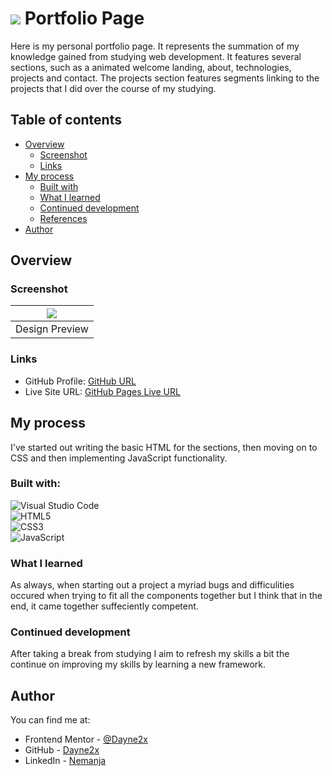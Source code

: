 # ![](https://img.shields.io/badge/JavaScript-323330?style=for-the-badge&logo=javascript&logoColor=F7DF1E) Portfolio Page

Here is my personal portfolio page. It represents the summation of my knowledge gained from studying web development. It features several sections, such as a animated welcome landing, about,
technologies, projects and contact. The projects section features segments linking to the projects that I did over the course of my studying.   

## Table of contents

- [Overview](#overview)
  - [Screenshot](#screenshot)
  - [Links](#links)
- [My process](#my-process)
  - [Built with](#built-with)
  - [What I learned](#what-i-learned)
  - [Continued development](#continued-development)
  - [References](#references)
- [Author](#author)

## Overview

### Screenshot
| ![](./design/design.gif) 
| ------------------------------ |
| Design Preview                |

### Links

- GitHub Profile: [GitHub URL](https://github.com/Dayne2x)
- Live Site URL: [GitHub Pages Live URL](https://dayne2x.github.io/Portfolio-Page/)

## My process

I've started out writing the basic HTML for the sections, then moving on to CSS and then implementing JavaScript functionality.

### Built with:

![Visual Studio Code](https://img.shields.io/badge/Visual%20Studio%20Code-0078d7.svg?style=for-the-badge&logo=visual-studio-code&logoColor=white) <br>
![HTML5](https://img.shields.io/badge/html5-%23E34F26.svg?style=for-the-badge&logo=html5&logoColor=white) <br>
![CSS3](https://img.shields.io/badge/css3-%231572B6.svg?style=for-the-badge&logo=css3&logoColor=white) <br>
![JavaScript](https://img.shields.io/badge/javascript-%23323330.svg?style=for-the-badge&logo=javascript&logoColor=%23F7DF1E)


### What I learned

As always, when starting out a project a myriad bugs and difficulities occured when trying to fit all the components together but I think that in the end, it came together suffeciently competent. 

### Continued development

After taking a break from studying I aim to refresh my skills a bit the continue on improving my skills by learning a new framework.

## Author
You can find me at:

- Frontend Mentor - [@Dayne2x](https://www.frontendmentor.io/profile/Dayne2x)
- GitHub - [Dayne2x](https://github.com/Dayne2x)
- LinkedIn - [Nemanja](https://www.linkedin.com/in/nemanjadayne/)
